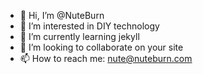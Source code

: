 - 👋 Hi, I’m @NuteBurn
- 👀 I’m interested in DIY technology
- 🌱 I’m currently learning jekyll
- 💞️ I’m looking to collaborate on your site
- 📫 How to reach me: <a href="mailto:nute@nuteburn.com">nute@nuteburn.com</a>

<!---
NuteBurn/NuteBurn is a ✨ special ✨ repository because its `README.md` (this file) appears on your GitHub profile.
You can click the Preview link to take a look at your changes.
--->

